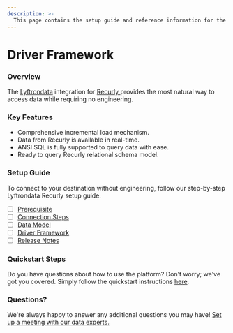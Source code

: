 ```yaml
---
description: >-
  This page contains the setup guide and reference information for the Recurly source connector.
---
```


# Driver Framework

### Overview

The [Lyftrondata](https://www.lyftrondata.com/) integration for [Recurly](https://www.lyftrondata.com/integration/recurly/)[ ](https://www.lyftrondata.com/integration/recurly/)provides the most natural way to access data while requiring no engineering.

### Key Features

* Comprehensive incremental load mechanism.
* Data from Recurly is available in real-time.&#x20;
* ANSI SQL is fully supported to query data with ease.
* Ready to query Recurly relational schema model.

### Setup Guide

To connect to your destination without engineering, follow our step-by-step Lyftrondata Recurly setup guide.

* [ ] [Prerequisite](../../finance-analytics/recurly/prerequisite.md)
* [ ] [Connection Steps](../../finance-analytics/recurly/connection-steps.md)
* [ ] [Data Model](../../finance-analytics/recurly/data-model/)
* [ ] [Driver Framework](../../finance-analytics/recurly/driver-framework/)
* [ ] [Release Notes](../../finance-analytics/recurly/release-notes.md)

### Quickstart Steps

Do you have questions about how to use the platform? Don't worry; we've got you covered. Simply follow the quickstart instructions [here](../../../quickstart-steps.md).

### Questions? <a href="#questions" id="questions"></a>

We're always happy to answer any additional questions you may have! [Set up a meeting with our data experts.](https://www.lyftrondata.com/book-a-meeting/)


